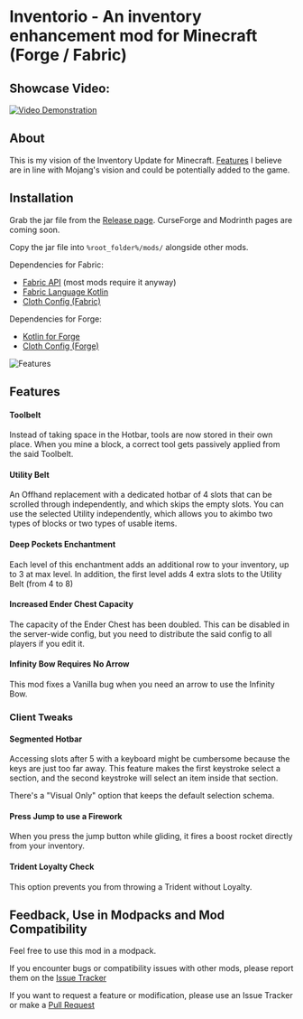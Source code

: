 # Inventorio - An inventory enhancement mod for Minecraft (Forge / Fabric)

## Showcase Video:
[![Video Demonstration](https://img.youtube.com/vi/ZXQb49LaC30/maxresdefault.jpg)](https://youtu.be/ZXQb49LaC30)
 
## About
This is my vision of the Inventory Update for Minecraft.
[Features](#Features) I believe are in line with Mojang's vision and could be potentially added to the game.

## Installation
Grab the jar file from the [Release page](https://github.com/Lizard-Of-Oz/Inventorio/releases/). CurseForge and Modrinth pages are coming soon.
 
Copy the jar file into `%root_folder%/mods/` alongside other mods.

Dependencies for Fabric:
* [Fabric API](https://github.com/FabricMC/fabric) (most mods require it anyway)
* [Fabric Language Kotlin](https://www.curseforge.com/minecraft/mc-mods/fabric-language-kotlin)
* [Cloth Config (Fabric)](https://www.curseforge.com/minecraft/mc-mods/cloth-config)

Dependencies for Forge:
* [Kotlin for Forge](https://www.curseforge.com/minecraft/mc-mods/kotlin-for-forge)
* [Cloth Config (Forge)](https://www.curseforge.com/minecraft/mc-mods/cloth-config-forge)

![Features](https://user-images.githubusercontent.com/701551/118837735-4fc5f500-b8ef-11eb-92a0-f50698e04edf.png)

## Features 
#### Toolbelt
Instead of taking space in the Hotbar, tools are now stored in their own place.
When you mine a block, a correct tool gets passively applied from the said Toolbelt.

#### Utility Belt
An Offhand replacement with a dedicated hotbar of 4 slots that can be scrolled through independently, and which skips the empty slots.
You can use the selected Utility independently, which allows you to akimbo two types of blocks or two types of usable items.

#### Deep Pockets Enchantment
Each level of this enchantment adds an additional row to your inventory, up to 3 at max level.
In addition, the first level adds 4 extra slots to the Utility Belt (from 4 to 8)

#### Increased Ender Chest Capacity
The capacity of the Ender Chest has been doubled.
This can be disabled in the server-wide config, but you need to distribute the said config to all players if you edit it.

#### Infinity Bow Requires No Arrow
This mod fixes a Vanilla bug when you need an arrow to use the Infinity Bow.

### Client Tweaks
#### Segmented Hotbar
Accessing slots after 5 with a keyboard might be cumbersome because the keys are just too far away. This feature makes the first keystroke select a section, and the second keystroke will select an item inside that section.

There's a "Visual Only" option that keeps the default selection schema.

#### Press Jump to use a Firework
When you press the jump button while gliding, it fires a boost rocket directly from your inventory.

#### Trident Loyalty Check 
This option  prevents you from throwing a Trident without Loyalty.

## Feedback, Use in Modpacks and Mod Compatibility
Feel free to use this mod in a modpack.

If you encounter bugs or compatibility issues with other mods, please report them on the [Issue Tracker](https://github.com/Lizard-Of-Oz/Inventorio/issues)

If you want to request a feature or modification, please use an Issue Tracker or make a [Pull Request](https://github.com/Lizard-Of-Oz/Inventorio/pulls)  